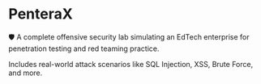 # PenteraX

🛡 A complete offensive security lab simulating an EdTech enterprise for penetration testing and red teaming practice.

Includes real-world attack scenarios like SQL Injection, XSS, Brute Force, and more.

